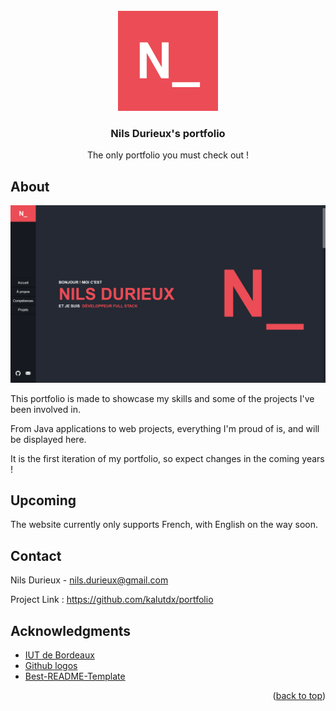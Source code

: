 <br />
<div align="center">
  <img src="assets/icons/icon.png" alt="Logo" width="160" height="160">

  <h3 align="center">Nils Durieux's portfolio</h3>

  <p align="center">The only portfolio you must check out !</p>
</div>

## About

![Page preview](assets/pictures/preview.png)

This portfolio is made to showcase my skills and some of the projects I've been involved in.

From Java applications to web projects, everything I'm proud of is, and will be displayed here.

It is the first iteration of my portfolio, so expect changes in the coming years !

## Upcoming
The website currently only supports French, with English on the way soon.

## Contact

Nils Durieux - nils.durieux@gmail.com

Project Link : https://github.com/kalutdx/portfolio

## Acknowledgments
* [IUT de Bordeaux](https://www.iut.u-bordeaux.fr/info/)
* [Github logos](https://github.com/logos)
* [Best-README-Template](https://github.com/othneildrew/Best-README-Template/)

<p align="right">(<a href="#readme-top">back to top</a>)</p>